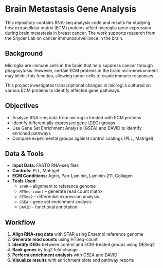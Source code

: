 # Brain Metastasis Gene Analysis

This repository contains RNA-seq analysis code and results for studying how extracellular matrix (ECM) proteins affect microglia gene expression during brain metastasis in breast cancer. The work supports research from the Snyder Lab on cancer immunosurveillance in the brain.

## Background

Microglia are immune cells in the brain that help suppress cancer through phagocytosis. However, certain ECM proteins in the brain microenvironment may inhibit this function, allowing tumor cells to evade immune responses.

This project investigates transcriptional changes in microglia cultured on various ECM proteins to identify affected gene pathways.

## Objectives

- Analyze RNA-seq data from microglia treated with ECM proteins
- Identify differentially expressed gene (DEG) groups
- Use Gene Set Enrichment Analysis (GSEA) and DAVID to identify enriched pathways
- Compare experimental groups against control coatings (PLL, Matrigel)

## Data & Tools

- **Input Data:** FASTQ RNA-seq files
- **Controls:** PLL, Matrigel
- **ECM Conditions:** Agrin, Pan-Laminin, Laminin-211, Collagen
- **Tools Used:**
  - `STAR` – alignment to reference genome
  - `HTSeq-count` – generate read count matrix
  - `DESeq2` – differential expression analysis
  - `GSEA` – gene set enrichment analysis
  - `DAVID` – functional annotation

## Workflow

1. **Align RNA-seq data** with STAR using Ensembl reference genome
2. **Generate read counts** using HTSeq-count
3. **Identify DEGs** between control and ECM-treated groups using DESeq2
4. **Rank genes** by log2 fold change
5. **Perform enrichment analysis** with GSEA and DAVID
6. **Visualize results** with enrichment plots and pathway reports



